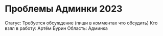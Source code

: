 # Проблемы Админки 2023

Статус: Требуется обсуждение (пиши в комментах что обсудить)
Кто взял в работу: Артём Бурин
Область: Админка